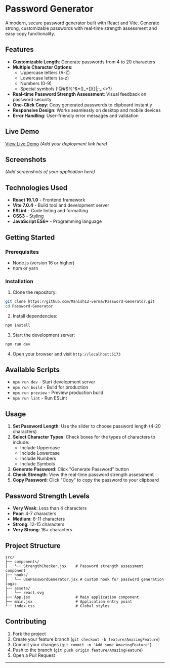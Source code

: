 # Password Generator 

A modern, secure password generator built with React and Vite. Generate strong, customizable passwords with real-time strength assessment and easy copy functionality.

##  Features

- **Customizable Length**: Generate passwords from 4 to 20 characters
- **Multiple Character Options**:
  - Uppercase letters (A-Z)
  - Lowercase letters (a-z)
  - Numbers (0-9)
  - Special symbols (!@#$%^&*()_+[]{}|;:,.<>?)
- **Real-time Password Strength Assessment**: Visual feedback on password security
- **One-Click Copy**: Copy generated passwords to clipboard instantly
- **Responsive Design**: Works seamlessly on desktop and mobile devices
- **Error Handling**: User-friendly error messages and validation

##  Live Demo

[View Live Demo](https://your-demo-link.com) *(Add your deployment link here)*

##  Screenshots

*(Add screenshots of your application here)*

##  Technologies Used

- **React 19.1.0** - Frontend framework
- **Vite 7.0.4** - Build tool and development server
- **ESLint** - Code linting and formatting
- **CSS3** - Styling
- **JavaScript ES6+** - Programming language

##  Getting Started

### Prerequisites

- Node.js (version 16 or higher)
- npm or yarn

### Installation

1. Clone the repository:
```bash
git clone https://github.com/Manish12-verma/Password-Generator.git
cd Password-Generator
```

2. Install dependencies:
```bash
npm install
```

3. Start the development server:
```bash
npm run dev
```

4. Open your browser and visit `http://localhost:5173`

##  Available Scripts

- `npm run dev` - Start development server
- `npm run build` - Build for production
- `npm run preview` - Preview production build
- `npm run lint` - Run ESLint

##  Usage

1. **Set Password Length**: Use the slider to choose password length (4-20 characters)
2. **Select Character Types**: Check boxes for the types of characters to include:
   - Include Uppercase
   - Include Lowercase
   - Include Numbers
   - Include Symbols
3. **Generate Password**: Click "Generate Password" button
4. **Check Strength**: View the real-time password strength assessment
5. **Copy Password**: Click "Copy" to copy the password to your clipboard

##  Password Strength Levels

- **Very Weak**: Less than 4 characters
- **Poor**: 4-7 characters
- **Medium**: 8-11 characters
- **Strong**: 12-15 characters
- **Very Strong**: 16+ characters

##  Project Structure

```
src/
├── components/
│   └── StrengthChecker.jsx    # Password strength assessment component
├── hooks/
│   └── usePasswordGenerator.jsx # Custom hook for password generation logic
├── assets/
│   └── react.svg
├── App.jsx                    # Main application component
├── main.jsx                   # Application entry point
└── index.css                  # Global styles
```

##  Contributing

1. Fork the project
2. Create your feature branch (`git checkout -b feature/AmazingFeature`)
3. Commit your changes (`git commit -m 'Add some AmazingFeature'`)
4. Push to the branch (`git push origin feature/AmazingFeature`)
5. Open a Pull Request


---